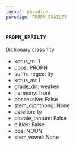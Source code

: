 ```yaml
---
layout: paradigm
paradigm: PROPN_EPÄILTY
---
```

### ` PROPN_EPÄILTY `

Dictionary class 1lty
* kotus_tn: 1
* upos: PROPN
* suffix_regex: lty
* kotus_av: I
* grade_dir: weaken
* harmony: front
* possessive: False
* stem_diphthong: None
* deletion: ty
* plurale_tantum: False
* clitics: False
* pos: NOUN
* stem_vowel: None
